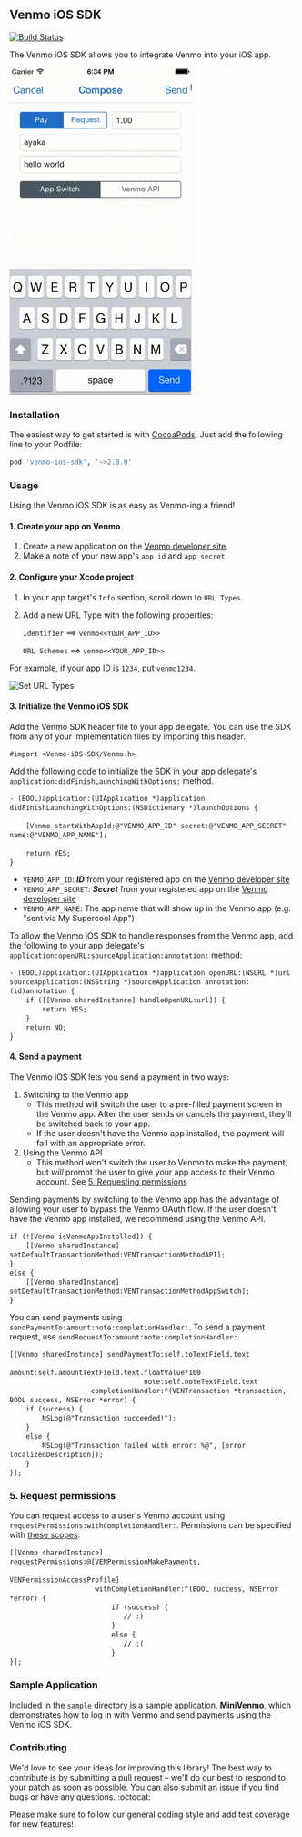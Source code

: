 ## Venmo iOS SDK

[![Build Status](https://travis-ci.org/venmo/venmo-ios-sdk.svg?branch=v2)](https://travis-ci.org/venmo/venmo-ios-sdk)

The Venmo iOS SDK allows you to integrate Venmo into your iOS app.

<img src="/venmo_ios_sdk.gif" width="320px">

### Installation

The easiest way to get started is with [CocoaPods](http://cocoapods.org/). Just add the following line to your Podfile:

```ruby
pod 'venmo-ios-sdk', '~>2.0.0'
```

### Usage

Using the Venmo iOS SDK is as easy as Venmo-ing a friend!

#### 1. Create your app on Venmo
1. Create a new application on the [Venmo developer site](https://venmo.com/account/settings/developers).
2. Make a note of your new app's `app id` and `app secret`.

#### 2. Configure your Xcode project

1. In your app target's `Info` section, scroll down to `URL Types`.
2. Add a new URL Type with the following properties:

	`Identifier` ==> `venmo<<YOUR_APP_ID>>`

	`URL Schemes` ==> `venmo<<YOUR_APP_ID>>`

For example, if your app ID is `1234`, put `venmo1234`.

![Set URL Types](http://i.imgur.com/8rUXlFB.png)


#### 3. Initialize the Venmo iOS SDK

Add the Venmo SDK header file to your app delegate. You can use the SDK from any of your implementation files by importing this header.

```obj-c
#import <Venmo-iOS-SDK/Venmo.h>
```

Add the following code to initialize the SDK in your app delegate's `application:didFinishLaunchingWithOptions:` method.

```obj-c
- (BOOL)application:(UIApplication *)application didFinishLaunchingWithOptions:(NSDictionary *)launchOptions {

    [Venmo startWithAppId:@"VENMO_APP_ID" secret:@"VENMO_APP_SECRET" name:@"VENMO_APP_NAME"];

    return YES;
}
```

* `VENMO_APP_ID`: ***ID*** from your registered app on the [Venmo developer site](https://venmo.com/account/settings/developers)
* `VENMO_APP_SECRET`: ***Secret*** from your registered app on the [Venmo developer site](https://venmo.com/account/settings/developers)
* `VENMO_APP_NAME`: The app name that will show up in the Venmo app (e.g. "sent via My Supercool App")

To allow the Venmo iOS SDK to handle responses from the Venmo app, add the following to your app delegate's `application:openURL:sourceApplication:annotation:` method:

```obj-c
- (BOOL)application:(UIApplication *)application openURL:(NSURL *)url sourceApplication:(NSString *)sourceApplication annotation:(id)annotation {
    if ([[Venmo sharedInstance] handleOpenURL:url]) {
        return YES;
    }
    return NO;
}
```

#### 4. Send a payment

The Venmo iOS SDK lets you send a payment in two ways:
1. Switching to the Venmo app
    * This method will switch the user to a pre-filled payment screen in the Venmo app. After the user sends or cancels the payment, they'll be switched back to your app.
    * If the user doesn't have the Venmo app installed, the payment will fail with an appropriate error.
2. Using the Venmo API
    * This method won't switch the user to Venmo to make the payment, but _will_ prompt the user to give your app access to their Venmo account. See [5. Requesting permissions](####5.)

Sending payments by switching to the Venmo app has the advantage of allowing your user to bypass the Venmo OAuth flow. If the user doesn't have the Venmo app installed, we recommend using the Venmo API.

```objc
if (![Venmo isVenmoAppInstalled]) {
    [[Venmo sharedInstance] setDefaultTransactionMethod:VENTransactionMethodAPI];
}
else {
    [[Venmo sharedInstance] setDefaultTransactionMethod:VENTransactionMethodAppSwitch];
}
```

You can send payments using `sendPaymentTo:amount:note:completionHandler:`. To send a payment request, use `sendRequestTo:amount:note:completionHandler:`.

```obj-c
[[Venmo sharedInstance] sendPaymentTo:self.toTextField.text
                               amount:self.amountTextField.text.floatValue*100
                                 note:self.noteTextField.text
                    completionHandler:^(VENTransaction *transaction, BOOL success, NSError *error) {
    if (success) {
        NSLog(@"Transaction succeeded!");
    }
    else {
        NSLog(@"Transaction failed with error: %@", [error localizedDescription]);
    }
}];
```

### 5. Request permissions

You can request access to a user's Venmo account using `requestPermissions:withCompletionHandler:`. Permissions can be specified with [these scopes](https://developer.venmo.com/docs/authentication#scopes). 

```obj-c
[[Venmo sharedInstance] requestPermissions:@[VENPermissionMakePayments,
                                             VENPermissionAccessProfile]
                     withCompletionHandler:^(BOOL success, NSError *error) {
                         if (success) {
                            // :)
                         }
                         else {
                            // :(
                         }
}];
```

### Sample Application

Included in the `sample` directory is a sample application, **MiniVenmo**, which demonstrates how to log in with Venmo and send payments using the Venmo iOS SDK.

### Contributing

We'd love to see your ideas for improving this library! The best way to contribute is by submitting a pull request – we'll do our best to respond to your patch as soon as possible. You can also [submit an issue](https://github.com/venmo/VENAppSwitchSDK/issues/new) if you find bugs or have any questions. :octocat:

Please make sure to follow our general coding style and add test coverage for new features!
